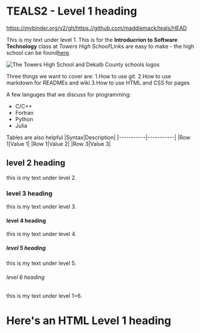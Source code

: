 # TEALS2 - Level 1 heading

https://mybinder.org/v2/gh/https.//github.com/maddiemack/teals/HEAD

This is my text under level 1. This is for the **Introducrion to Software Technology** class at *Towers High School*!Links are easy to make - the high school can be found[here](https://www.towershs.dekalb.k12.ga.us/).

![The Towers High School and Dekalb County schools logos](https://towershs.dekalb.k12.ga.us/sysimages/logo.png)

Three things we want to cover are:
1.How to use git.
2.How to use markdown for READMEs and wiki
3.How to use HTML and CSS for pages

A few languges that we discuss for programming:
- C/C++
- Fortran
- Python
- Julia

Tables are also helpful
|Syntax|Description|
|-----------|-----------|
|Row 1|Value 1|
|Row 1|Value 2|
|Row 3|Value 3|


## level 2 heading
this is my text under level 2.



### level 3 heading
this is my text under level 3.



#### level 4 heading
this is my text under level 4.




##### level 5 heading
this is my text under level 5.




###### level 6 heading
this is my text under level 1=6.

<H1>Here's an HTML Level 1 heading</H1>
